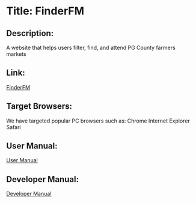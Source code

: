 # Title: FinderFM
## Description:
A website that helps users filter, find, and attend PG County farmers markets 
## Link:
[FinderFM](https://meaggrif.github.io/finderfm/src/home.html)

## Target Browsers:
We have targeted popular PC browsers such as:
Chrome
Internet Explorer
Safari

## User Manual:
[User Manual](docs/user_manual.md)

## Developer Manual:
[Developer Manual](docs/developer_manual.md)
